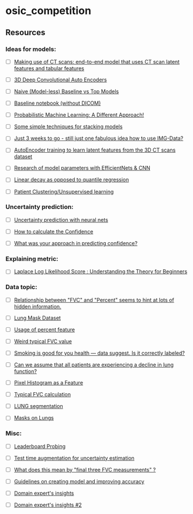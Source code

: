 # osic_competition

## Resources

### Ideas for models:
- [ ] [Making use of CT scans: end-to-end model that uses CT scan latent features and tabular features](https://www.kaggle.com/c/osic-pulmonary-fibrosis-progression/discussion/169121)

- [ ] [3D Deep Convolutional Auto Encoders](https://www.kaggle.com/c/osic-pulmonary-fibrosis-progression/discussion/167025)

- [ ] [Naive (Model-less) Baseline vs Top Models](https://www.kaggle.com/c/osic-pulmonary-fibrosis-progression/discussion/180434)

- [ ] [Baseline notebook (without DICOM)](https://www.kaggle.com/c/osic-pulmonary-fibrosis-progression/discussion/164927)

- [ ] [Probabilistic Machine Learning: A Different Approach!](https://www.kaggle.com/c/osic-pulmonary-fibrosis-progression/discussion/174536)

- [ ] [Some simple techniques for stacking models](https://www.kaggle.com/c/osic-pulmonary-fibrosis-progression/discussion/185501) 

- [ ] [Just 3 weeks to go - still just one fabulous idea how to use IMG-Data?](https://www.kaggle.com/c/osic-pulmonary-fibrosis-progression/discussion/182653) 

- [ ] [AutoEncoder training to learn latent features from the 3D CT scans dataset](https://www.kaggle.com/c/osic-pulmonary-fibrosis-progression/discussion/170724) 

- [ ] [Research of model parameters with EfficientNets & CNN](https://www.kaggle.com/c/osic-pulmonary-fibrosis-progression/discussion/186160) 

- [ ] [Linear decay as opposed to quantile regression](https://www.kaggle.com/c/osic-pulmonary-fibrosis-progression/discussion/176933) 

- [ ] [Patient Clustering/Unsupervised learning](https://www.kaggle.com/c/osic-pulmonary-fibrosis-progression/discussion/186619) 

### Uncertainty prediction:
- [ ] [Uncertainty prediction with neural nets](https://www.kaggle.com/c/osic-pulmonary-fibrosis-progression/discussion/167764)

- [ ] [How to calculate the Confidence](https://www.kaggle.com/c/osic-pulmonary-fibrosis-progression/discussion/173636)

- [ ] [What was your approach in predicting confidence?](https://www.kaggle.com/c/osic-pulmonary-fibrosis-progression/discussion/181632) 

### Explaining metric:
- [ ] [Laplace Log Likelihood Score : Understanding the Theory for Beginners](https://www.kaggle.com/c/osic-pulmonary-fibrosis-progression/discussion/180637)
### Data topic:
- [ ] [Relationship between "FVC" and "Percent" seems to hint at lots of hidden information.](https://www.kaggle.com/c/osic-pulmonary-fibrosis-progression/discussion/175597) 

- [ ] [Lung Mask Dataset](https://www.kaggle.com/c/osic-pulmonary-fibrosis-progression/discussion/166748)

- [ ] [Usage of percent feature](https://www.kaggle.com/c/osic-pulmonary-fibrosis-progression/discussion/180064) 

- [ ] [Weird typical FVC value](https://www.kaggle.com/c/osic-pulmonary-fibrosis-progression/discussion/180680)

- [ ] [Smoking is good for you health — data suggest. Is it correctly labeled?](https://www.kaggle.com/c/osic-pulmonary-fibrosis-progression/discussion/185150) 

- [ ] [Can we assume that all patients are experiencing a decline in lung function?](https://www.kaggle.com/c/osic-pulmonary-fibrosis-progression/discussion/179297)

- [ ] [Pixel Histogram as a Feature](https://www.kaggle.com/c/osic-pulmonary-fibrosis-progression/discussion/170680) 

- [ ] [Typical FVC calculation](https://www.kaggle.com/c/osic-pulmonary-fibrosis-progression/discussion/182142) 

- [ ] [LUNG segmentation](https://www.kaggle.com/c/osic-pulmonary-fibrosis-progression/discussion/176312) 

- [ ] [Masks on Lungs](https://www.kaggle.com/c/osic-pulmonary-fibrosis-progression/discussion/169658) 

### Misc:
- [ ] [Leaderboard Probing](https://www.kaggle.com/c/osic-pulmonary-fibrosis-progression/discussion/183079)

- [ ] [Test time augmentation for uncertainty estimation](https://www.kaggle.com/c/osic-pulmonary-fibrosis-progression/discussion/183235)

- [ ] [What does this mean by "final three FVC measurements" ?](https://www.kaggle.com/c/osic-pulmonary-fibrosis-progression/discussion/177061) 

- [ ] [Guidelines on creating model and improving accuracy](https://www.kaggle.com/c/osic-pulmonary-fibrosis-progression/discussion/180424) 

- [ ] [Domain expert's insights](https://www.kaggle.com/c/osic-pulmonary-fibrosis-progression/discussion/165727) 

- [ ] [Domain expert's insights #2](https://www.kaggle.com/c/osic-pulmonary-fibrosis-progression/discussion/166123)


